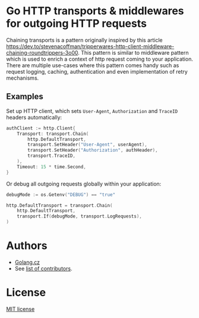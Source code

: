 # Go HTTP transports & middlewares for outgoing HTTP requests

Chaining transports is a pattern originally inspired by this article https://dev.to/stevenacoffman/tripperwares-http-client-middleware-chaining-roundtrippers-3o00.
This pattern is similar to middleware pattern which is used to enrich a context of http request coming to your application.
There are multiple use-cases where this pattern comes handy such as request logging, caching, authentication and even implementation of retry mechanisms.


## Examples

Set up HTTP client, which sets `User-Agent`, `Authorization` and `TraceID` headers automatically:
```go
authClient := http.Client{
    Transport: transport.Chain(
        http.DefaultTransport,
        transport.SetHeader("User-Agent", userAgent),
        transport.SetHeader("Authorization", authHeader),
        transport.TraceID,
    ),
    Timeout: 15 * time.Second,
}
```

Or debug all outgoing requests globally within your application:
```go
debugMode := os.Getenv("DEBUG") == "true"

http.DefaultTransport = transport.Chain(
    http.DefaultTransport,
    transport.If(debugMode, transport.LogRequests),
)
```

# Authors
- [Golang.cz](https://golang.cz/)
- See [list of contributors](https://github.com/go-chi/transport/graphs/contributors).

# License
[MIT license](./LICENSE)
